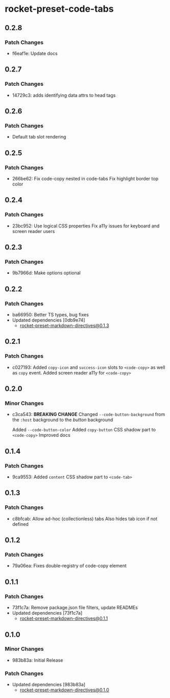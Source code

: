 # rocket-preset-code-tabs

## 0.2.8

### Patch Changes

- f6eaf1e: Update docs

## 0.2.7

### Patch Changes

- 14729c3: adds identifying data attrs to head tags

## 0.2.6

### Patch Changes

- Default tab slot rendering

## 0.2.5

### Patch Changes

- 266be62: Fix code-copy nested in code-tabs
  Fix highlight border top color

## 0.2.4

### Patch Changes

- 23bc952: Use logical CSS properties
  Fix a11y issues for keyboard and screen reader users

## 0.2.3

### Patch Changes

- 9b7966d: Make options optional

## 0.2.2

### Patch Changes

- ba66950: Better TS types, bug fixes
- Updated dependencies [0db9e74]
  - rocket-preset-markdown-directives@0.1.3

## 0.2.1

### Patch Changes

- c027193: Added `copy-icon` and `success-icon` slots to `<code-copy>` as well as `copy` event.
  Added screen reader a11y for `<code-copy>`

## 0.2.0

### Minor Changes

- c3ca543: **BREAKING CHANGE** Changed `--code-button-background` from the `:host` background to the _button_ background

  Added `--code-button-color`
  Added `copy-button` CSS shadow part to `<code-copy>`
  Improved docs

## 0.1.4

### Patch Changes

- 9ca9553: Added `content` CSS shadow part to `<code-tab>`

## 0.1.3

### Patch Changes

- c8bfcab: Allow ad-hoc (collectionless) tabs
  Also hides tab icon if not defined

## 0.1.2

### Patch Changes

- 79a06ea: Fixes double-registry of code-copy element

## 0.1.1

### Patch Changes

- 73f1c7a: Remove package.json file filters, update READMEs
- Updated dependencies [73f1c7a]
  - rocket-preset-markdown-directives@0.1.1

## 0.1.0

### Minor Changes

- 983b83a: Initial Release

### Patch Changes

- Updated dependencies [983b83a]
  - rocket-preset-markdown-directives@0.1.0
